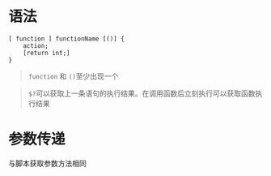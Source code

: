 # 语法
```
[ function ] functionName [()] {
    action;
    [return int;]
}
```
> `function` 和 `()`至少出现一个

> `$?`可以获取上一条语句的执行结果。在调用函数后立刻执行可以获取函数执行结果

# 参数传递
与脚本获取参数方法相同